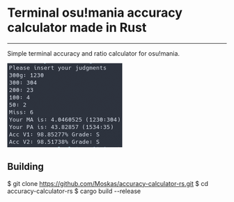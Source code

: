 # Terminal osu!mania accuracy calculator made in Rust

-------------------------------------------------------------------------------

Simple terminal accuracy and ratio calculator for osu!mania.

![example screenshot](./example.png)

## Building

$ git clone https://github.com/Moskas/accuracy-calculator-rs.git
$ cd accuracy-calculator-rs
$ cargo build --release


